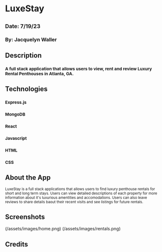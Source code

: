 # LuxeStay

## <sub> Date: 7/19/23 </sub>

### By: Jacquelyn Waller

## Description
### <sub> A full stack application that allows users to view, rent and review Luxury Rental Penthouses in Atlanta, GA. </sub>

## Technologies
### <sub> Express.js
### <sub> MongoDB  
### <sub> React
### <sub> Javascript
### <sub> HTML
### <sub> CSS

## About the App
<sub>LuxeStay is a full stack applications that allows users to find luxury penthouse rentals for short and long term stays. Users can view detailed descriptions of each property for more information about it's luxurious amentities and accomodations. Users can also leave reviews to share details baout their recent visits and see listings for future rentals.</sub>

## Screenshots
(/assets/images/home.png)
(/assets/images/rentals.png)
## Credits